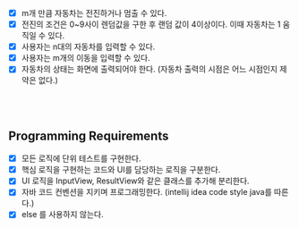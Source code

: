 - [x] m개 만큼 자동차는 전진하거나 멈출 수 있다.
- [x] 전진의 조건은 0~9사이 렌덤값을 구한 후 랜덤 값이 4이상이다. 이때 자동차는 1 움직일 수 있다.
- [x] 사용자는 n대의 자동차를 입력할 수 있다.
- [x] 사용자는 m개의 이동을 입력할 수 있다.
- [x] 자동차의 상태는 화면에 출력되어야 한다. (자동차 출력의 시점은 어느 시점인지 제약은 없다.)

<br><br>

## Programming Requirements

- [x] 모든 로직에 단위 테스트를 구현한다.
- [x] 핵심 로직을 구현하는 코드와 UI를 담당하는 로직을 구분한다.
- [x] UI 로직을 InputView, ResultView와 같은 클래스를 추가해 분리한다.
- [x] 자바 코드 컨벤션을 지키며 프로그래밍한다. (intellij idea code style java를 따른다.)
- [x] else 를 사용하지 않는다.